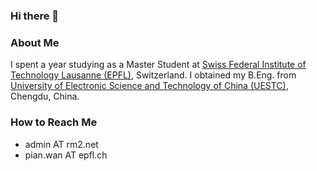 ### Hi there 👋

<!--
**pianwan/pianwan** is a ✨ _special_ ✨ repository because its `README.md` (this file) appears on your GitHub profile.

Here are some ideas to get you started:

- 🔭 I’m currently working on ...
- 🌱 I’m currently learning ...
- 👯 I’m looking to collaborate on ...
- 🤔 I’m looking for help with ...
- 💬 Ask me about ...
- 📫 How to reach me: ...
- 😄 Pronouns: ...
- ⚡ Fun fact: ...
-->

### About Me
<!--
 I am an incoming on-campus MSCS student at Georgia Tech. 
Prior to that,  -->
I spent a year studying as a Master Student at [Swiss Federal Institute of Technology Lausanne (EPFL)](https://www.epfl.ch/en/), Switzerland. I obtained my B.Eng. from [University of Electronic Science and Technology of China (UESTC)](https://en.uestc.edu.cn/), Chengdu, China.
<!--
I am actively seeking internship/co-op/full-time Software Engineer/Machine Learning Engineer opportunities in the USA.
 -->
### How to Reach Me
- admin AT rm2.net
- pian.wan AT epfl.ch
